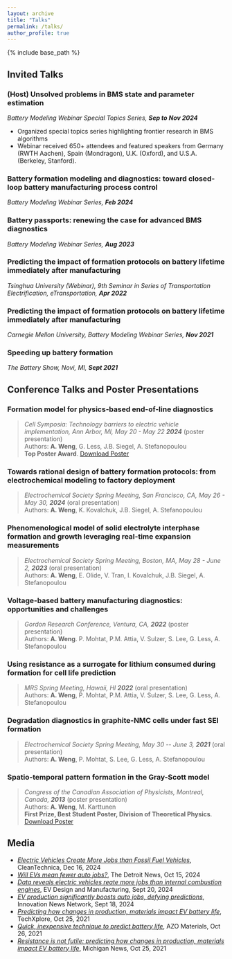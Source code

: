 ```yaml
---
layout: archive
title: "Talks"
permalink: /talks/
author_profile: true
---
```


{% include base_path %}

<!-- | Title  | Venue | Date
|---|---|---|
| Battery formation modeling and diagnostics: toward closed-loop battery manufacturing process control | Battery Modeling Webinar Series | Feb 2024
| Battery passports: renewing the case for advanced BMS diagnostics | Battery Modeling Webinar Series | Aug 2023 -->

## Invited Talks

### (Host) Unsolved problems in BMS state and parameter estimation
*Battery Modeling Webinar Special Topics Series, **Sep to Nov 2024***
- Organized special topics series highlighting frontier research in BMS algorithms
- Webinar received 650+ attendees and featured speakers from Germany (RWTH Aachen), Spain (Mondragon), U.K. (Oxford), and U.S.A. (Berkeley, Stanford).

### Battery formation modeling and diagnostics: toward closed-loop battery manufacturing process control
*Battery Modeling Webinar Series, **Feb 2024***

### Battery passports: renewing the case for advanced BMS diagnostics
*Battery Modeling Webinar Series, **Aug 2023***

### Predicting the impact of formation protocols on battery lifetime immediately after manufacturing
*Tsinghua University (Webinar), 9th Seminar in Series of Transportation Electrification, eTransportation, **Apr 2022***

### Predicting the impact of formation protocols on battery lifetime immediately after manufacturing
*Carnegie Mellon University, Battery Modeling Webinar Series, **Nov 2021***

### Speeding up battery formation
*The Battery Show, Novi, MI, **Sept 2021***

## Conference Talks and Poster Presentations

### Formation model for physics-based end-of-line diagnostics
> *Cell Symposia: Technology barriers to electric vehicle implementation, Ann Arbor, MI, May 20 - May 22 **2024*** (poster presentation) \
> Authors: **A. Weng**, G. Less, J.B. Siegel, A. Stefanopoulou \
> **Top Poster Award**. [Download Poster](https://github.com/wengandrew/wengandrew.github.io/blob/master/files/poster-2024-05-22-cell-symposium.pdf)

### Towards rational design of battery formation protocols: from electrochemical modeling to factory deployment
> *Electrochemical Society Spring Meeting, San Francisco, CA, May 26 - May 30, **2024*** (oral presentation) \
> Authors: **A. Weng**, K. Kovalchuk, J.B. Siegel, A. Stefanopoulou

### Phenomenological model of solid electrolyte interphase formation and growth leveraging real-time expansion measurements
> *Electrochemical Society Spring Meeting, Boston, MA, May 28 - June 2, **2023*** (oral presentation) \
> Authors: **A. Weng**, E. Olide, V. Tran, I. Kovalchuk, J.B. Siegel, A. Stefanopoulou

### Voltage-based battery manufacturing diagnostics: opportunities and challenges
> *Gordon Research Conference, Ventura, CA, **2022*** (poster presentation) \
> Authors: **A. Weng**. P. Mohtat, P.M. Attia, V. Sulzer, S. Lee, G. Less, A. Stefanopoulou

### Using resistance as a surrogate for lithium consumed during formation for cell life prediction
> *MRS Spring Meeting, Hawaii, HI **2022*** (oral presentation) \
> Authors: **A. Weng**, P. Mohtat, P.M. Attia, V. Sulzer, S. Lee, G. Less, A. Stefanopoulou

### Degradation diagnostics in graphite-NMC cells under fast SEI formation
> *Electrochemical Society Spring Meeting, May 30 -- June 3, **2021*** (oral presentation) \
> Authors: **A. Weng**, P. Mohtat, S. Lee, G. Less, A. Stefanopoulou

### Spatio-temporal pattern formation in the Gray-Scott model

> *Congress of the Canadian Association of Physicists, Montreal, Canada, **2013*** (poster presentation) \
> Authors: **A. Weng**, M. Karttunen \
> **First Prize, Best Student Poster, Division of Theoretical Physics**. [Download Poster](https://github.com/wengandrew/wengandrew.github.io/blob/master/files/poster-2013-gray-scott.pdf)

## Media

- [*Electric Vehicles Create More Jobs than Fossil Fuel Vehicles*](https://cleantechnica.com/2024/12/16/electric-vehicles-create-more-jobs-than-fossil-fuel-vehicles-research/), CleanTechnica, Dec 16, 2024
- [*Will EVs mean fewer auto jobs?*](https://www.detroitnews.com/story/business/autos/2024/10/15/will-evs-mean-fewer-auto-jobs/75283308007), The Detroit News, Oct 15, 2024
- [*Data reveals electric vehicles reate more jobs than internal combustion engines*](https://www.evdesignandmanufacturing.com/news/university-michigan-study-shows-automotive-assembly-jobs-increase-10x-ev-production/), EV Design and Manufacturing, Sept 20, 2024
- [*EV production significantly boosts auto jobs, defying predictions*](https://www.innovationnewsnetwork.com/ev-production-significantly-boosts-auto-jobs-defying-predictions/51240/?utm_source=rss&utm_medium=rss&utm_campaign=ev-production-significantly-boosts-auto-jobs-defying-predictions), Innovation News Network, Sept 18, 2024
- [*Predicting how changes in production, materials impact EV battery life*](https://techxplore.com/news/2021-10-production-materials-impact-ev-battery.html), TechXplore, Oct 25, 2021
- [*Quick, inexpensive technique to predict battery life*](https://www.azom.com/news.aspx?newsID=57059), AZO Materials, Oct 26, 2021
- [*Resistance is not futile: predicting how changes in production, materials impact EV battery life*](https://news.umich.edu/resistance-is-not-futile-predicting-how-changes-in-production-materials-impact-ev-battery-life/), Michigan News, Oct 25, 2021


